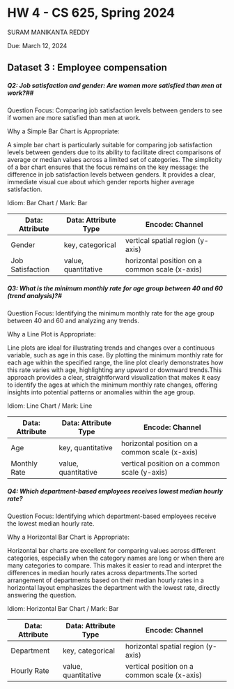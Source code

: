 # HW 4 - CS 625, Spring 2024
SURAM MANIKANTA REDDY

Due: March 12, 2024

## Dataset 3 : Employee compensation

##### Q2: Job satisfaction and gender: Are women more satisfied than men at work?## 

Question Focus: Comparing job satisfaction levels between genders to see if women are more satisfied than men at work.

Why a Simple Bar Chart is Appropriate:

A simple bar chart is particularly suitable for comparing job satisfaction levels between genders due to its ability to facilitate direct comparisons of average or median values across a limited set of categories. The simplicity of a bar chart ensures that the focus remains on the key message: the difference in job satisfaction levels between genders. It provides a clear, immediate visual cue about which gender reports higher average satisfaction.

Idiom: Bar Chart / Mark: Bar

| Data: Attribute  | Data: Attribute Type | Encode: Channel                     |
|------------------|----------------------|-------------------------------------|
| Gender           | key, categorical     | vertical spatial region (y-axis)    |
| Job Satisfaction | value, quantitative  | horizontal position on a common scale (x-axis) |




##### Q3: What is the minimum monthly rate for age group between 40 and 60 (trend analysis)?#

Question Focus: Identifying the minimum monthly rate for the age group between 40 and 60 and analyzing any trends.

Why a Line Plot is Appropriate:

 Line plots are ideal for illustrating trends and changes over a continuous variable, such as age in this case. By plotting the minimum monthly rate for each age within the specified range, the line plot clearly demonstrates how this rate varies with age, highlighting any upward or downward trends.This approach provides a clear, straightforward visualization that makes it easy to identify the ages at which the minimum monthly rate changes, offering insights into potential patterns or anomalies within the age group.

 Idiom: Line Chart / Mark: Line

| Data: Attribute | Data: Attribute Type | Encode: Channel                      |
|-----------------|----------------------|--------------------------------------|
| Age             | key, quantitative    | horizontal position on a common scale (x-axis) |
| Monthly Rate    | value, quantitative  | vertical position on a common scale (y-axis)   |



##### Q4: Which department-based employees receives lowest median hourly rate? ##

Question Focus: Identifying which department-based employees receive the lowest median hourly rate.

Why a Horizontal Bar Chart is Appropriate:

Horizontal bar charts are excellent for comparing values across different categories, especially when the category names are long or when there are many categories to compare. This makes it easier to read and interpret the differences in median hourly rates across departments.The sorted arrangement of departments based on their median hourly rates in a horizontal layout emphasizes the department with the lowest rate, directly answering the question.

Idiom: Horizontal Bar Chart / Mark: Bar

| Data: Attribute | Data: Attribute Type | Encode: Channel                       |
|-----------------|----------------------|---------------------------------------|
| Department      | key, categorical     | horizontal spatial region (y-axis)    |
| Hourly Rate     | value, quantitative  | vertical position on a common scale (x-axis) |








